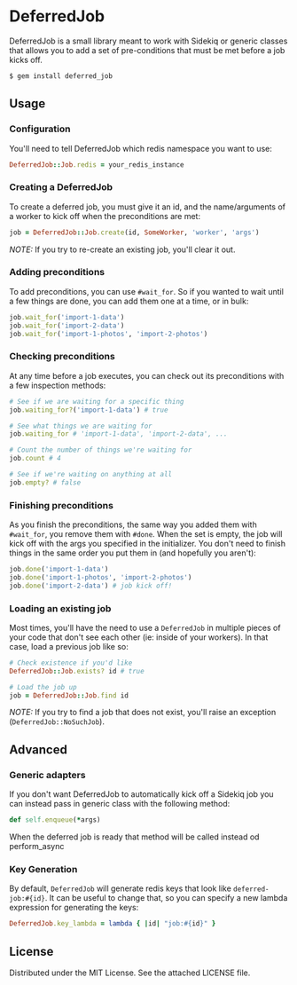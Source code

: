 # DeferredJob

DeferredJob is a small library meant to work with Sidekiq or generic classes that allows
you to add a set of pre-conditions that must be met before a job kicks off.

``` bash
$ gem install deferred_job
```

## Usage

### Configuration

You'll need to tell DeferredJob which redis namespace you want to use:

``` ruby
DeferredJob::Job.redis = your_redis_instance
```

### Creating a DeferredJob

To create a deferred job, you must give it an id, and the name/arguments
of a worker to kick off when the preconditions are met:

``` ruby
job = DeferredJob::Job.create(id, SomeWorker, 'worker', 'args')
```

_NOTE:_ If you try to re-create an existing job, you'll clear it out.

### Adding preconditions

To add preconditions, you can use `#wait_for`.  So if you wanted to wait until
a few things are done, you can add them one at a time, or in bulk:

``` ruby
job.wait_for('import-1-data')
job.wait_for('import-2-data')
job.wait_for('import-1-photos', 'import-2-photos')
```

### Checking preconditions

At any time before a job executes, you can check out its preconditions with
a few inspection methods:

``` ruby
# See if we are waiting for a specific thing
job.waiting_for?('import-1-data') # true

# See what things we are waiting for
job.waiting_for # 'import-1-data', 'import-2-data', ...

# Count the number of things we're waiting for
job.count # 4

# See if we're waiting on anything at all
job.empty? # false
```

### Finishing preconditions

As you finish the preconditions, the same way you added them with `#wait_for`,
you remove them with `#done`.  When the set is empty, the job will kick
off with the args you specified in the initializer.  You don't need
to finish things in the same order you put them in (and hopefully you
aren't):

``` ruby
job.done('import-1-data')
job.done('import-1-photos', 'import-2-photos')
job.done('import-2-data') # job kick off!
```

### Loading an existing job

Most times, you'll have the need to use a `DeferredJob` in multiple
pieces of your code that don't see each other (ie: inside of your workers).
In that case, load a previous job like so:

``` ruby
# Check existence if you'd like
DeferredJob::Job.exists? id # true

# Load the job up
job = DeferredJob::Job.find id
```

_NOTE:_ If you try to find a job that does not exist, you'll raise an
exception (`DeferredJob::NoSuchJob`).

## Advanced

### Generic adapters
If you don't want DeferredJob to automatically kick off a Sidekiq job you
can instead pass in generic class with the following method:

``` ruby
def self.enqueue(*args)
````

When the deferred job is ready that method will be called instead od perform_async

### Key Generation

By default, `DeferredJob` will generate redis keys that look
like `deferred-job:#{id}`.  It can be useful to change that, so you can
specify a new lambda expression for generating the keys:

``` ruby
DeferredJob.key_lambda = lambda { |id| "job:#{id}" }
```

## License

Distributed under the MIT License.  See the attached LICENSE file.
